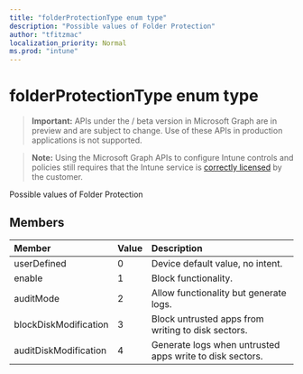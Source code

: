 ```yaml
---
title: "folderProtectionType enum type"
description: "Possible values of Folder Protection"
author: "tfitzmac"
localization_priority: Normal
ms.prod: "intune"
---
```


# folderProtectionType enum type

> **Important:** APIs under the / beta version in Microsoft Graph are in preview and are subject to change. Use of these APIs in production applications is not supported.

> **Note:** Using the Microsoft Graph APIs to configure Intune controls and policies still requires that the Intune service is [correctly licensed](https://go.microsoft.com/fwlink/?linkid=839381) by the customer.

Possible values of Folder Protection
## Members
|Member|Value|Description|
|:---|:---|:---|
|userDefined|0|Device default value, no intent.|
|enable|1|Block functionality.|
|auditMode|2|Allow functionality but generate logs.|
|blockDiskModification|3|Block untrusted apps from writing to disk sectors.|
|auditDiskModification|4|Generate logs when untrusted apps write to disk sectors.|





